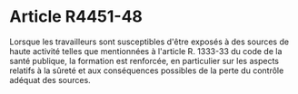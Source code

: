 # Article R4451-48

Lorsque les travailleurs sont susceptibles d'être exposés à des sources de haute activité telles que mentionnées à l'article R. 1333-33 du code de la santé publique, la formation est renforcée, en particulier sur les aspects relatifs à la sûreté et aux conséquences possibles de la perte du contrôle adéquat des sources.